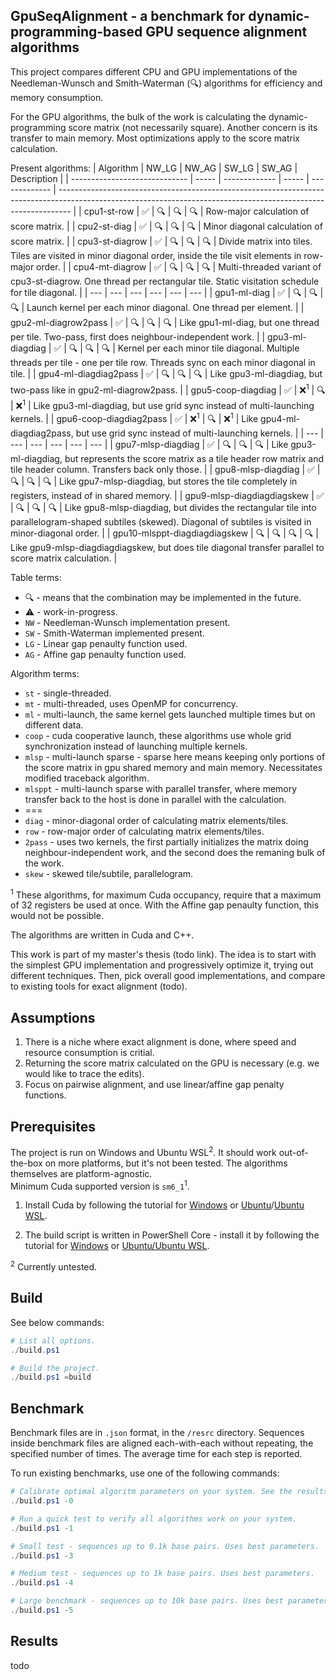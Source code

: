 ## GpuSeqAlignment - a benchmark for dynamic-programming-based GPU sequence alignment algorithms
This project compares different CPU and GPU implementations of the Needleman-Wunsch and Smith-Waterman (🔍) algorithms for efficiency and memory consumption.

For the GPU algorithms, the bulk of the work is calculating the dynamic-programming score matrix (not necessarily square). Another concern is its transfer to main memory. Most optimizations apply to the score matrix calculation.

Present algorithms:
| Algorithm                     | NW_LG | NW_AG         | SW_LG | SW_AG         | Description                                                                                                                                                     |
| ----------------------------- | ----- | ------------- | ----- | ------------- | --------------------------------------------------------------------------------------------------------------------------------------------------------------- |
| cpu1-st-row                   | ✅     | 🔍             | 🔍     | 🔍             | Row-major calculation of score matrix.                                                                                                                          |
| cpu2-st-diag                  | ✅     | 🔍             | 🔍     | 🔍             | Minor diagonal calculation of score matrix.                                                                                                                     |
| cpu3-st-diagrow               | ✅     | 🔍             | 🔍     | 🔍             | Divide matrix into tiles. Tiles are visited in minor diagonal order, inside the tile visit elements in row-major order.                                         |
| cpu4-mt-diagrow               | ✅     | 🔍             | 🔍     | 🔍             | Multi-threaded variant of cpu3-st-diagrow. One thread per rectangular tile. Static visitation schedule for tile diagonal.                                       |
| ---                           | ---   | ---           | ---   | ---           | ---                                                                                                                                                             |
| gpu1-ml-diag                  | ✅     | 🔍             | 🔍     | 🔍             | Launch kernel per each minor diagonal. One thread per element.                                                                                                  |
| gpu2-ml-diagrow2pass          | ✅     | 🔍             | 🔍     | 🔍             | Like gpu1-ml-diag, but one thread per tile. Two-pass, first does neighbour-independent work.                                                                    |
| gpu3-ml-diagdiag              | ✅     | 🔍             | 🔍     | 🔍             | Kernel per each minor tile diagonal. Multiple threads per tile - one per tile row. Threads sync on each minor diagonal in tile.                                 |
| gpu4-ml-diagdiag2pass         | ✅     | 🔍             | 🔍     | 🔍             | Like gpu3-ml-diagdiag, but two-pass like in gpu2-ml-diagrow2pass.                                                                                               |
| gpu5-coop-diagdiag            | ✅     | ❌<sup>1</sup> | 🔍     | ❌<sup>1</sup> | Like gpu3-ml-diagdiag, but use grid sync instead of multi-launching kernels.                                                                                    |
| gpu6-coop-diagdiag2pass       | ✅     | ❌<sup>1</sup> | 🔍     | ❌<sup>1</sup> | Like gpu4-ml-diagdiag2pass, but use grid sync instead of multi-launching kernels.                                                                               |
| ---                           | ---   | ---           | ---   | ---           | ---                                                                                                                                                             |
| gpu7-mlsp-diagdiag            | ✅     | 🔍             | 🔍     | 🔍             | Like gpu3-ml-diagdiag, but represents the score matrix as a tile header row matrix and tile header column. Transfers back only those.                           |
| gpu8-mlsp-diagdiag            | ✅     | 🔍             | 🔍     | 🔍             | Like gpu7-mlsp-diagdiag, but stores the tile completely in registers, instead of in shared memory.                                                              |
| gpu9-mlsp-diagdiagdiagskew    | ✅     | 🔍             | 🔍     | 🔍             | Like gpu8-mlsp-diagdiag, but divides the rectangular tile into parallelogram-shaped subtiles (skewed). Diagonal of subtiles is visited in minor-diagonal order. |
| gpu10-mlsppt-diagdiagdiagskew | 🔍     | 🔍             | 🔍     | 🔍             | Like gpu9-mlsp-diagdiagdiagskew, but does tile diagonal transfer parallel to score matrix calculation.                                                          |

Table terms:
- 🔍 - means that the combination may be implemented in the future.  
- ⚠️ - work-in-progress.
- `NW` - Needleman-Wunsch implementation present.
- `SW` - Smith-Waterman implemented present.
- `LG` - Linear gap penaulty function used.
- `AG` - Affine gap penaulty function used.

Algorithm terms:
- `st` - single-threaded.
- `mt` - multi-threaded, uses OpenMP for concurrency.
- `ml` - multi-launch, the same kernel gets launched multiple times but on different data.
- `coop` - cuda cooperative launch, these algorithms use whole grid synchronization instead of launching multiple kernels.
- `mlsp` - multi-launch sparse - sparse here means keeping only portions of the score matrix in gpu shared memory and main memory. Necessitates modified traceback algorithm.
- `mlsppt` - multi-launch sparse with parallel transfer, where memory transfer back to the host is done in parallel with the calculation.
- ===
- `diag` - minor-diagonal order of calculating matrix elements/tiles.
- `row` - row-major order of calculating matrix elements/tiles.
- `2pass` - uses two kernels, the first partially initializes the matrix doing neighbour-independent work, and the second does the remaning bulk of the work.
- `skew` - skewed tile/subtile, parallelogram.

<sup>1</sup> These algorithms, for maximum Cuda occupancy, require that a maximum of 32 registers be used at once. With the Affine gap penaulty function, this would not be possible.

The algorithms are written in Cuda and C++.

This work is part of my master's thesis (todo link). The idea is to start with the simplest GPU implementation and progressively optimize it, trying out different techniques. Then, pick overall good implementations, and compare to existing tools for exact alignment (todo).

## Assumptions
1. There is a niche where exact alignment is done, where speed and resource consumption is critial.
2. Returning the score matrix calculated on the GPU is necessary (e.g. we would like to trace the edits).
3. Focus on pairwise alignment, and use linear/affine gap penalty functions.

## Prerequisites
The project is run on Windows and Ubuntu WSL<sup>2</sup>. It should work out-of-the-box on more platforms, but it's not been tested. The algorithms themselves are platform-agnostic.  
Minimum Cuda supported version is `sm6_1`<sup>1</sup>.

1. Install Cuda by following the tutorial for [Windows](https://docs.nvidia.com/cuda/cuda-installation-guide-microsoft-windows/) or [Ubuntu](https://docs.nvidia.com/cuda/cuda-installation-guide-linux/)/[Ubuntu WSL](https://docs.nvidia.com/cuda/wsl-user-guide/index.html#getting-started-with-cuda-on-wsl-2).

2. The build script is written in PowerShell Core - install it by following the tutorial for [Windows](https://learn.microsoft.com/en-us/powershell/scripting/install/installing-powershell-on-windows?view=powershell-7.4) or [Ubuntu/Ubuntu WSL](https://learn.microsoft.com/en-us/powershell/scripting/install/install-ubuntu?view=powershell-7.4).

<sup>2</sup> Currently untested.

## Build
See below commands:

```PowerShell
# List all options.
./build.ps1

# Build the project.
./build.ps1 =build
```

## Benchmark
Benchmark files are in `.json` format, in the `/resrc` directory. Sequences inside benchmark files are aligned each-with-each without repeating, the specified number of times. The average time for each step is reported.

To run existing benchmarks, use one of the following commands:

```PowerShell
# Calibrate optimal algoritm parameters on your system. See the results in the '/logs' directory.
./build.ps1 -0

# Run a quick test to verify all algorithms work on your system.
./build.ps1 -1

# Small test - sequences up to 0.1k base pairs. Uses best parameters.
./build.ps1 -3

# Medium test - sequences up to 1k base pairs. Uses best parameters.
./build.ps1 -4

# Large benchmark - sequences up to 10k base pairs. Uses best parameters.
./build.ps1 -5
```

## Results
todo
